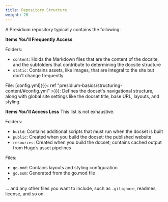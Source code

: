 ```yaml
---
title: Repository Structure
weight: 20
---
```

A Presidium repository typically contains the following:

**Items You'll Frequently Access**

Folders:
* `content`: Holds the Markdown files that are the content of the docsite, and the  subfolders that contribute to determining the docsite structure
* `static`: Contains assets, like images, that are integral to the site but don't change frequently

File: [config.yml]({{< ref "presidium-basics/structuring-content/#config.yml" >}}): Defines the docset's navigational structure, along with global site settings like the docset title, base URL, layouts, and styling.

**Items You'll Access Less**
This list is not exhaustive.

Folders:
* `build`: Contains additional scripts that must run when the docset is built
* `public`: Created when you build the docset: the published website
* `resources`: Created when you build the docset; contains cached output from Hugo’s asset pipelines

Files:
* `go.mod`: Contains layouts and styling configuration
* `go.sum`: Generated from the go.mod file
* 
… and any other files you want to include, such as `.gitignore`, readmes, license, and so on.
<!--<span style="color:purple">**Reviewers:** -->